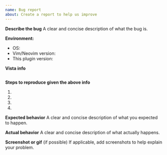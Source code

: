 ```yaml
---
name: Bug report
about: Create a report to help us improve
---
```


<!-- Hello, thanks for reporting a bug.
Please understand, that without clear explanations and useful info
the issue may be closed as unreproducible. Thanks. -->

**Describe the bug**
A clear and concise description of what the bug is.

**Environment:**
- OS: <!-- e.g. macOS, Ubuntu 18.04, Windows 10 -->
- Vim/Neovim version: <!-- first two lines of `:version` command output -->
- This plugin version: <!-- output of `git rev-parse origin/master` command -->

<!-- If this issue is related to ctags, please also provide the source file you run Vista on. -->

**Vista info**

<!-- Paste the output of :Vista info here, or try :Vista info+. -->

```
```

**Steps to reproduce given the above info**
<!-- short descriptions of actions, which lead towards the issue -->
1.
2.
3.
4.

**Expected behavior**
A clear and concise description of what you expected to happen.

**Actual behavior**
A clear and concise description of what actually happens.

**Screenshot or gif** (if possible)
If applicable, add screenshots to help explain your problem.
